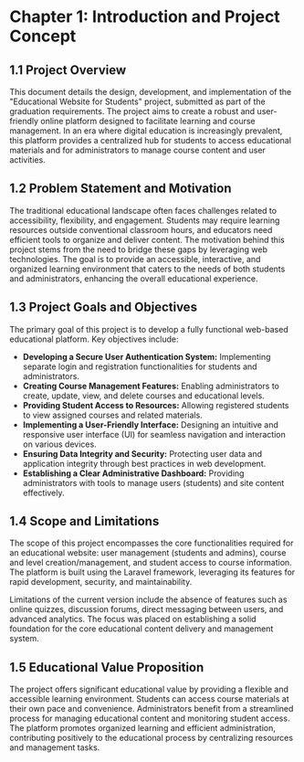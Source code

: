 # Chapter 1: Introduction and Project Concept

## 1.1 Project Overview

This document details the design, development, and implementation of the "Educational Website for Students" project, submitted as part of the graduation requirements. The project aims to create a robust and user-friendly online platform designed to facilitate learning and course management. In an era where digital education is increasingly prevalent, this platform provides a centralized hub for students to access educational materials and for administrators to manage course content and user activities.

## 1.2 Problem Statement and Motivation

The traditional educational landscape often faces challenges related to accessibility, flexibility, and engagement. Students may require learning resources outside conventional classroom hours, and educators need efficient tools to organize and deliver content. The motivation behind this project stems from the need to bridge these gaps by leveraging web technologies. The goal is to provide an accessible, interactive, and organized learning environment that caters to the needs of both students and administrators, enhancing the overall educational experience.

## 1.3 Project Goals and Objectives

The primary goal of this project is to develop a fully functional web-based educational platform. Key objectives include:

*   **Developing a Secure User Authentication System:** Implementing separate login and registration functionalities for students and administrators.
*   **Creating Course Management Features:** Enabling administrators to create, update, view, and delete courses and educational levels.
*   **Providing Student Access to Resources:** Allowing registered students to view assigned courses and related materials.
*   **Implementing a User-Friendly Interface:** Designing an intuitive and responsive user interface (UI) for seamless navigation and interaction on various devices.
*   **Ensuring Data Integrity and Security:** Protecting user data and application integrity through best practices in web development.
*   **Establishing a Clear Administrative Dashboard:** Providing administrators with tools to manage users (students) and site content effectively.

## 1.4 Scope and Limitations

The scope of this project encompasses the core functionalities required for an educational website: user management (students and admins), course and level creation/management, and student access to course information. The platform is built using the Laravel framework, leveraging its features for rapid development, security, and maintainability.

Limitations of the current version include the absence of features such as online quizzes, discussion forums, direct messaging between users, and advanced analytics. The focus was placed on establishing a solid foundation for the core educational content delivery and management system.

## 1.5 Educational Value Proposition

The project offers significant educational value by providing a flexible and accessible learning environment. Students can access course materials at their own pace and convenience. Administrators benefit from a streamlined process for managing educational content and monitoring student access. The platform promotes organized learning and efficient administration, contributing positively to the educational process by centralizing resources and management tasks.
